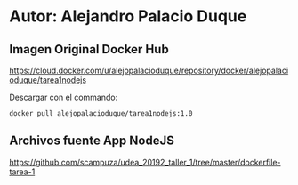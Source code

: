 # Autor: Alejandro Palacio Duque

## Imagen Original Docker Hub
https://cloud.docker.com/u/alejopalacioduque/repository/docker/alejopalacioduque/tarea1nodejs

Descargar con el commando: 
```
docker pull alejopalacioduque/tarea1nodejs:1.0
```

## Archivos fuente App NodeJS 
https://github.com/scampuza/udea_20192_taller_1/tree/master/dockerfile-tarea-1


